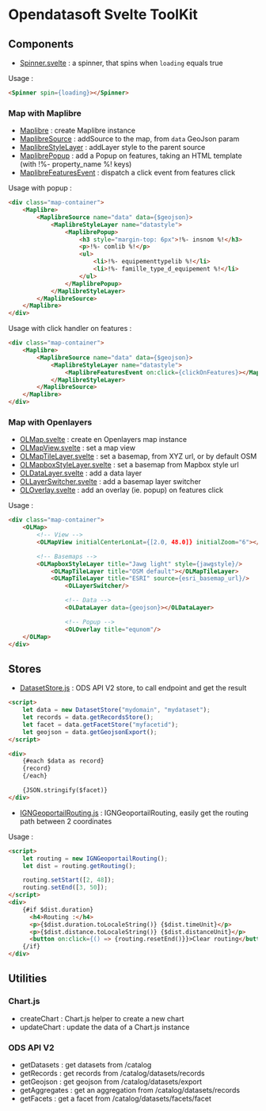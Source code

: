 # Opendatasoft Svelte ToolKit

## Components

- [Spinner.svelte](./src/components/Spinner.svelte) : a spinner, that spins when `loading` equals true

Usage :

```html
<Spinner spin={loading}></Spinner>
```

### Map with Maplibre

- [Maplibre](./src/components/Maplibre.svelte) : create Maplibre instance
- [MaplibreSource](./src/components/MaplibreSource.svelte) : addSource to the map, from `data` GeoJson param
- [MaplibreStyleLayer](./src/components/MaplibreStyleLayer.svelte) : addLayer style to the parent source
- [MaplibrePopup](./src/components/MaplibrePopup.svelte) : add a Popup on features, taking an HTML template (with !%- property_name %! keys)
- [MaplibreFeaturesEvent](./src/components/MaplibreFeaturesEvent.svelte) : dispatch a click event from features click

Usage with popup :

```html
<div class="map-container">
    <Maplibre>
        <MaplibreSource name="data" data={$geojson}>
            <MaplibreStyleLayer name="datastyle">
                <MaplibrePopup>
                    <h3 style="margin-top: 6px">!%- insnom %!</h3>
                    <p>!%- comlib %!</p>
                    <ul>
                        <li>!%- equipementtypelib %!</li>
                        <li>!%- famille_type_d_equipement %!</li>
                    </ul>
                </MaplibrePopup>
            </MaplibreStyleLayer>
        </MaplibreSource>
    </Maplibre>
</div>
```

Usage with click handler on features :

```html
<div class="map-container">
    <Maplibre>
        <MaplibreSource name="data" data={$geojson}>
            <MaplibreStyleLayer name="datastyle">
                <MaplibreFeaturesEvent on:click={clickOnFeatures}></MaplibreFeaturesEvent>
            </MaplibreStyleLayer>
        </MaplibreSource>
    </Maplibre>
</div>
```

### Map with Openlayers

- [OLMap.svelte](./src/components/OLMap.svelte) : create en Openlayers map instance
- [OLMapView.svelte](./src/components/OLMapView.svelte) : set a map view
- [OLMapTileLayer.svelte](./src/components/OLMapTileLayer.svelte) : set a basemap, from XYZ url, or by default OSM
- [OLMapboxStyleLayer.svelte](./src/components/OLMapboxStyleLayer.svelte) : set a basemap from Mapbox style url
- [OLDataLayer.svelte](./src/components/OLDataLayer.svelte) : add a data layer
- [OLLayerSwitcher.svelte](./src/components/OLLayerSwitcher.svelte) : add a basemap layer switcher
- [OLOverlay.svelte](./src/components/OLOverlay.svelte) : add an overlay (ie. popup) on features click

Usage :

```html
<div class="map-container">
    <OLMap>
        <!-- View -->
        <OLMapView initialCenterLonLat={[2.0, 48.0]} initialZoom="6"></OLMapView>

        <!-- Basemaps -->
        <OLMapboxStyleLayer title="Jawg light" style={jawgstyle}/>
            <OLMapTileLayer title="OSM default"></OLMapTileLayer>
            <OLMapTileLayer title="ESRI" source={esri_basemap_url}/>
                <OLLayerSwitcher/>

                <!-- Data -->
                <OLDataLayer data={geojson}></OLDataLayer>

                <!-- Popup -->
                <OLOverlay title="equnom"/>
    </OLMap>
</div>
```

## Stores

- [DatasetStore.js](./src/stores/DatasetStore.js) : ODS API V2 store, to call endpoint and get the result

```html
<script>
    let data = new DatasetStore("mydomain", "mydataset");
    let records = data.getRecordsStore();
    let facet = data.getFacetStore("myfacetid");
    let geojson = data.getGeojsonExport();
</script>

<div>
    {#each $data as record}
    {record}
    {/each}

    {JSON.stringify($facet)}
</div>
```

- [IGNGeoportailRouting.js](./src/stores/IGNGeoportailRouting.js) : IGNGeoportailRouting, easily get the routing path
  between 2 coordinates

Usage :

```html
<script>
    let routing = new IGNGeoportailRouting();
    let dist = routing.getRouting();

    routing.setStart([2, 48]);
    routing.setEnd([3, 50]);
</script>
<div>
    {#if $dist.duration}
      <h4>Routing :</h4>
      <p>{$dist.duration.toLocaleString()} {$dist.timeUnit}</p>
      <p>{$dist.distance.toLocaleString()} {$dist.distanceUnit}</p>
      <button on:click={() => {routing.resetEnd()}}>Clear routing</button>
    {/if}
</div>
```

## Utilities

### Chart.js

- createChart : Chart.js helper to create a new chart 
- updateChart : update the data of a Chart.js instance

### ODS API V2

- getDatasets : get datasets from /catalog
- getRecords : get records from /catalog/datasets/records
- getGeojson : get geojson from /catalog/datasets/export
- getAggregates : get an aggregation from /catalog/datasets/records 
- getFacets : get a facet from /catalog/datasets/facets/facet
